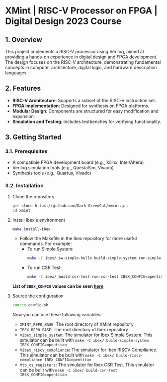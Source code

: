 # XMint | RISC-V Processor on FPGA | Digital Design 2023 Course

## **1. Overview**

This project implements a RISC-V processor using Verilog, aimed at providing a hands-on experience in digital design and FPGA development. The design focuses on the RISC-V architecture, demonstrating fundamental concepts in computer architecture, digital logic, and hardware description languages.

## **2. Features**

- **RISC-V Architecture**: Supports a subset of the RISC-V instruction set.
- **FPGA Implementation**: Designed for synthesis on FPGA platforms.
- **Modular Design**: Components are structured for easy modification and expansion.
- **Simulation and Testing**: Includes testbenches for verifying functionality.

## **3. Getting Started**

### **3.1. Prerequisites**

- A compatible FPGA development board (e.g., Xilinx, Intel/Altera)
- Verilog simulation tools (e.g., QuestaSim, Vivado)
- Synthesis tools (e.g., Quartus, Vivado)

### **3.2. Installation**

1. Clone the repository:
   ```bash
   git clone https://github.com/Dark-GreenCat/xmint.git
   cd xmint
   ```

2. Install Ibex's environment
   ```bash
   make install-ibex
   ```

   - Follow the Makefile in the Ibex repository for more useful commands. For example:
      - To run Simple System:
         ```bash
         make -C ibex/ sw-simple-hello build-simple-system run-simple-system IBEX_CONFIG=opentitan
         ```
      - To run CSR Test:
         ```bash
         make -C ibex/ build-csr-test run-csr-test IBEX_CONFIG=opentitan
         ```
   **List of `IBEX_CONFIG` values can be seen [here](ibex/ibex_configs.yaml)**

3. Source the configuration
   ```bash
   source config.sh
   ```

   Now you can use these following variables:
      - `XMINT_REPO_BASE`: The root directory of XMint repository
      - `IBEX_REPO_BASE`: The root directory of Ibex repository
      - `Vibex_simple_system`: The simulator for Ibex Simple System. This simulator can be built with `make -C ibex/ build-simple-system IBEX_CONFIG=opentitan`
      - `Vibex_riscv_compliance`: The simulator for Ibex RISCV Compliance. This simulator can be built with `make -C ibex/ build-riscv-compliance IBEX_CONFIG=opentitan`
      - `Vtb_cs_registers`: The simulator for Ibex CSR Test. This simulator can be built with `make -C ibex/ build-csr-test IBEX_CONFIG=opentitan`
